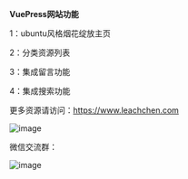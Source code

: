 **VuePress网站功能**

1：ubuntu风格烟花绽放主页

2：分类资源列表

3：集成留言功能

4：集成搜索功能

更多资源请访问：https://www.leachchen.com

![image](https://upload-images.jianshu.io/upload_images/3700891-7d5ff4cd1fb82eea?imageMogr2/auto-orient/strip)


微信交流群：

![image](https://upload-images.jianshu.io/upload_images/3700891-c3680f0b58bd6b00?imageMogr2/auto-orient/strip%7CimageView2/2/w/1240)